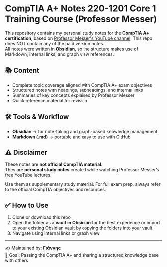 # CompTIA A+ Notes 220-1201 Core 1 Training Course (Professor Messer)

This repository contains my personal study notes for the **CompTIA A+ certification**, based on [Professor Messer's YouTube channel](https://www.professormesser.com/). 
This repo does NOT contain any of the paid version notes.  
All notes were written in **Obsidian**, so the structure makes use of Markdown, internal links, and graph view references.

## 📚 Content

- Complete topic coverage aligned with CompTIA A+ exam objectives
- Structured notes with headings, subheadings, and internal links
- Summaries of key concepts explained by Professor Messer
- Quick reference material for revision

## 🛠 Tools & Workflow

- **Obsidian** → for note-taking and graph-based knowledge management  
- **Markdown (.md)** → portable and easy to use with GitHub  

## ⚠️ Disclaimer

These notes are **not official CompTIA material**.  
They are **personal study notes** created while watching Professor Messer’s free YouTube lectures.  

Use them as supplementary study material. For full exam prep, always refer to the official CompTIA objectives and resources.

## ✅ How to Use

1. Clone or download this repo
2. Open the folder as a **vault in Obsidian** for the best experience or import to your existing Obsidian vault by copying the folders into your vault. 
3. Navigate using internal links or graph view  

---

✍️ Maintained by: **[Γιάννης](https://github.com/glarobats)**  
🎯 Goal: Passing the CompTIA A+ and sharing a structured knowledge base with others
